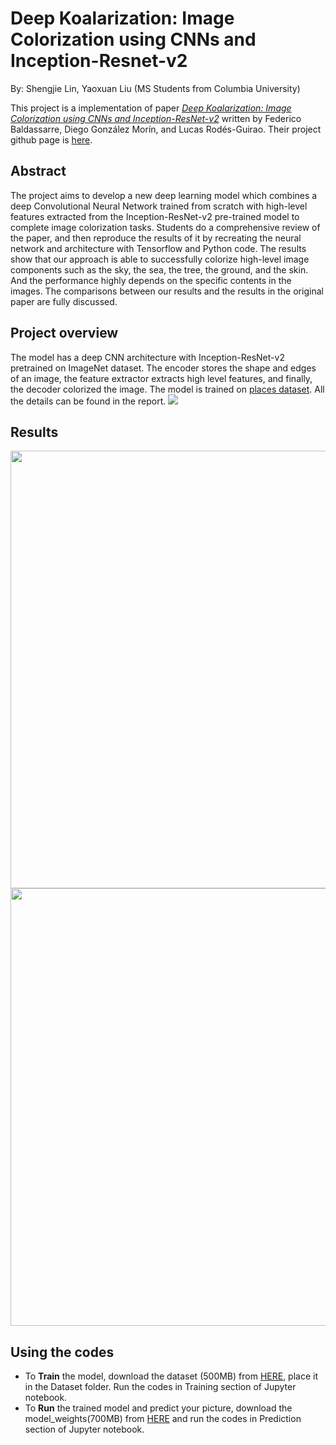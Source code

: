 # Deep Koalarization: Image Colorization using CNNs and Inception-Resnet-v2
By: Shengjie Lin, Yaoxuan Liu (MS Students from Columbia University)

This project is a implementation of paper [*Deep Koalarization: Image Colorization using CNNs and Inception-ResNet-v2*](https://arxiv.org/abs/1712.03400) written by Federico Baldassarre, Diego González Morín, and Lucas Rodés-Guirao. Their project github page is [here](https://github.com/baldassarreFe/deep-koalarization/#readme).

## Abstract
The project aims to develop a new deep learning model
which combines a deep Convolutional Neural Network
trained from scratch with high-level features extracted
from the Inception-ResNet-v2 pre-trained model to
complete image colorization tasks. Students do a
comprehensive review of the paper, and then reproduce
the results of it by recreating the neural network and
architecture with Tensorflow and Python code. The results
show that our approach is able to successfully colorize
high-level image components such as the sky, the sea, the
tree, the ground, and the skin. And the performance highly
depends on the specific contents in the images. The
comparisons between our results and the results in the
original paper are fully discussed.
## Project overview
The model has a deep CNN architecture with Inception-ResNet-v2 pretrained on ImageNet dataset. The encoder stores the shape and edges of an image, the feature extractor extracts high level features, and finally, the decoder colorized the image. The model is trained on [places dataset](http://places2.csail.mit.edu/download.html). All the details can be found in the report. 
![](https://i.postimg.cc/J0kxmp3Z/our-net.png)
## Results
<img src="https://i.postimg.cc/W4Z1Gr7S/result2.png" width="700">
<img src="https://i.postimg.cc/fLjWFNp9/result.png" width="700">

## Using the codes
- To **Train** the model, download the dataset (500MB) from [HERE](http://data.csail.mit.edu/places/places365/val_256.tar), place it in the Dataset folder. Run the codes in Training section of Jupyter notebook.  
- To **Run** the trained model and predict your picture, download the model_weights(700MB) from [HERE](https://drive.google.com/file/d/1X3rKKbXVv5en_ztab_vdoRx4W1g57smq/view?usp=sharing) and run the codes in Prediction section of Jupyter notebook.  
